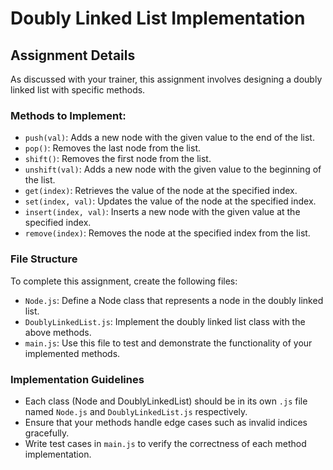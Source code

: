 # Doubly Linked List Implementation

## Assignment Details

As discussed with your trainer, this assignment involves designing a doubly linked list with specific methods.

### Methods to Implement:

- `push(val)`: Adds a new node with the given value to the end of the list.
- `pop()`: Removes the last node from the list.
- `shift()`: Removes the first node from the list.
- `unshift(val)`: Adds a new node with the given value to the beginning of the list.
- `get(index)`: Retrieves the value of the node at the specified index.
- `set(index, val)`: Updates the value of the node at the specified index.
- `insert(index, val)`: Inserts a new node with the given value at the specified index.
- `remove(index)`: Removes the node at the specified index from the list.

### File Structure

To complete this assignment, create the following files:

- `Node.js`: Define a Node class that represents a node in the doubly linked list.
- `DoublyLinkedList.js`: Implement the doubly linked list class with the above methods.
- `main.js`: Use this file to test and demonstrate the functionality of your implemented methods.

### Implementation Guidelines

- Each class (Node and DoublyLinkedList) should be in its own `.js` file named `Node.js` and `DoublyLinkedList.js` respectively.
- Ensure that your methods handle edge cases such as invalid indices gracefully.
- Write test cases in `main.js` to verify the correctness of each method implementation.
 
